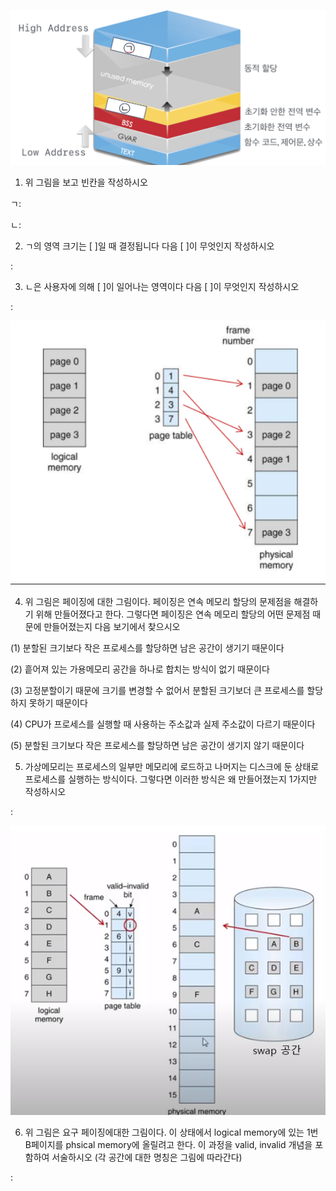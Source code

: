 ![프로세스](image.png)

1. 위 그림을 보고 빈칸을 작성하시오

ㄱ: 

ㄴ:

2. ㄱ의 영역 크기는 [  ]일 때 결정됩니다 다음 [  ]이 무엇인지 작성하시오

: 


3. ㄴ은 사용자에 의해 [  ]이 일어나는 영역이다 다음 [  ]이 무엇인지 작성하시오

:



![페이징](image-1.png)

4. 위 그림은 페이징에 대한 그림이다. 페이징은 연속 메모리 할당의 문제점을 해결하기 위해 만들어졌다고 한다. 그렇다면 페이징은 연속 메모리 할당의 어떤 문제점 때문에 만들어졌는지 다음 보기에서 찾으시오

(1) 분할된 크기보다 작은 프로세스를 할당하면 남은 공간이 생기기 때문이다

(2) 흩어져 있는 가용메모리 공간을 하나로 합치는 방식이 없기 때문이다

(3) 고정분할이기 때문에 크기를 변경할 수 없어서 분할된 크기보더 큰 프로세스를 할당하지 못하기 때문이다

(4) CPU가 프로세스를 실행할 때 사용하는 주소값과 실제 주소값이 다르기 때문이다

(5) 분할된 크기보다 작은 프로세스를 할당하면 남은 공간이 생기지 않기 때문이다



5. 가상메모리는 프로세스의 일부만 메모리에 로드하고 나머지는 디스크에 둔 상태로 프로세스를 실행하는 방식이다. 그렇다면 이러한 방식은 왜 만들어졌는지 1가지만 작성하시오

:



![요구페이징](image-2.png)


6. 위 그림은 요구 페이징에대한 그림이다. 이 상태에서 logical memory에 있는 1번 B페이지를 phsical memory에 올릴려고 한다. 이 과정을 valid, invalid 개념을 포함하여 서술하시오
(각 공간에 대한 명칭은 그림에 따라간다)

:
